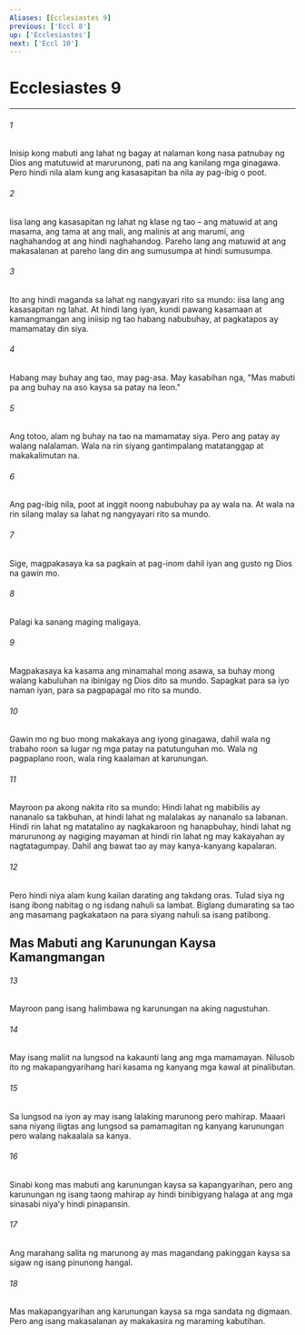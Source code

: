 ```yaml
---
Aliases: [Ecclesiastes 9]
previous: ['Eccl 8']
up: ['Ecclesiastes']
next: ['Eccl 10']
---
```

# Ecclesiastes 9

***






















###### 1 










Inisip kong mabuti ang lahat ng bagay at nalaman kong nasa patnubay ng Dios ang matutuwid at marurunong, pati na ang kanilang mga ginagawa. Pero hindi nila alam kung ang kasasapitan ba nila ay pag-ibig o poot. 





















###### 2 










Iisa lang ang kasasapitan ng lahat ng klase ng tao – ang matuwid at ang masama, ang tama at ang mali, ang malinis at ang marumi, ang naghahandog at ang hindi naghahandog. Pareho lang ang matuwid at ang makasalanan at pareho lang din ang sumusumpa at hindi sumusumpa. 





















###### 3 










Ito ang hindi maganda sa lahat ng nangyayari rito sa mundo: iisa lang ang kasasapitan ng lahat. At hindi lang iyan, kundi pawang kasamaan at kamangmangan ang iniisip ng tao habang nabubuhay, at pagkatapos ay mamamatay din siya. 





















###### 4 










Habang may buhay ang tao, may pag-asa. May kasabihan nga, "Mas mabuti pa ang buhay na aso kaysa sa patay na leon." 





















###### 5 










Ang totoo, alam ng buhay na tao na mamamatay siya. Pero ang patay ay walang nalalaman. Wala na rin siyang gantimpalang matatanggap at makakalimutan na. 





















###### 6 










Ang pag-ibig nila, poot at inggit noong nabubuhay pa ay wala na. At wala na rin silang malay sa lahat ng nangyayari rito sa mundo. 





















###### 7 










Sige, magpakasaya ka sa pagkain at pag-inom dahil iyan ang gusto ng Dios na gawin mo. 





















###### 8 










Palagi ka sanang maging maligaya. 





















###### 9 










Magpakasaya ka kasama ang minamahal mong asawa, sa buhay mong walang kabuluhan na ibinigay ng Dios dito sa mundo. Sapagkat para sa iyo naman iyan, para sa pagpapagal mo rito sa mundo. 





















###### 10 










Gawin mo ng buo mong makakaya ang iyong ginagawa, dahil wala ng trabaho roon sa lugar ng mga patay na patutunguhan mo. Wala ng pagpaplano roon, wala ring kaalaman at karunungan. 





















###### 11 










Mayroon pa akong nakita rito sa mundo: Hindi lahat ng mabibilis ay nananalo sa takbuhan, at hindi lahat ng malalakas ay nananalo sa labanan. Hindi rin lahat ng matatalino ay nagkakaroon ng hanapbuhay, hindi lahat ng marurunong ay nagiging mayaman at hindi rin lahat ng may kakayahan ay nagtatagumpay. Dahil ang bawat tao ay may kanya-kanyang kapalaran. 





















###### 12 










Pero hindi niya alam kung kailan darating ang takdang oras. Tulad siya ng isang ibong nabitag o ng isdang nahuli sa lambat. Biglang dumarating sa tao ang masamang pagkakataon na para siyang nahuli sa isang patibong.

## Mas Mabuti ang Karunungan Kaysa Kamangmangan 





















###### 13 










Mayroon pang isang halimbawa ng karunungan na aking nagustuhan. 





















###### 14 










May isang maliit na lungsod na kakaunti lang ang mga mamamayan. Nilusob ito ng makapangyarihang hari kasama ng kanyang mga kawal at pinalibutan. 





















###### 15 










Sa lungsod na iyon ay may isang lalaking marunong pero mahirap. Maaari sana niyang iligtas ang lungsod sa pamamagitan ng kanyang karunungan pero walang nakaalala sa kanya. 





















###### 16 










Sinabi kong mas mabuti ang karunungan kaysa sa kapangyarihan, pero ang karunungan ng isang taong mahirap ay hindi binibigyang halaga at ang mga sinasabi niyaʼy hindi pinapansin. 





















###### 17 










Ang marahang salita ng marunong ay mas magandang pakinggan kaysa sa sigaw ng isang pinunong hangal. 





















###### 18 










Mas makapangyarihan ang karunungan kaysa sa mga sandata ng digmaan. Pero ang isang makasalanan ay makakasira ng maraming kabutihan.
